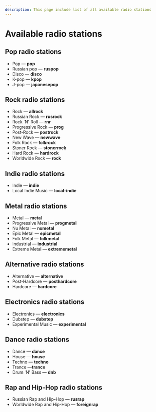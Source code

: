 ```yaml
---
description: This page include list of all available radio stations
---
```


# Available radio stations

## Pop radio stations

* Pop — **pop**
* Russian pop — **ruspop**
* Disco — **disco**
* K-pop — **kpop**
* J-pop — **japanesepop**

## Rock radio stations

* Rock — **allrock**
* Russian Rock — **rusrock**
* Rock 'N' Roll — **rnr**
* Progressive Rock — **prog**
* Post-Rock — **postrock**
* New Wave — **newwave**
* Folk Rock — **folkrock**
* Stoner Rock — **stonerrock**
* Hard Rock — **hardrock**
* Worldwide Rock — **rock**

## Indie radio stations

* Indie — **indie**
* Local Indie Music — **local-indie**

## Metal radio stations

* Metal — **metal**
* Progressive Metal — **progmetal**
* Nu Metal — **numetal**
* Epic Metal — **epicmetal**
* Folk Metal — **folkmetal**
* Industrial — **industrial**
* Extreme Metal — **extrememetal**

## Alternative radio stations

* Alternative — **alternative**
* Post-Hardcore — **posthardcore**
* Hardcore — **hardcore**

## Electronics radio stations

* Electronics — **electronics**
* Dubstep — **dubstep**
* Experimental Music — **experimental**

## Dance radio stations

* Dance — **dance**
* House — **house**
* Techno — **techno**
* Trance —**trance**
* Drum 'N' Bass — **dnb**

## Rap and Hip-Hop radio stations

* Russian Rap and Hip-Hop — **rusrap**
* Worldwide Rap and Hip-Hop — **foreignrap**

